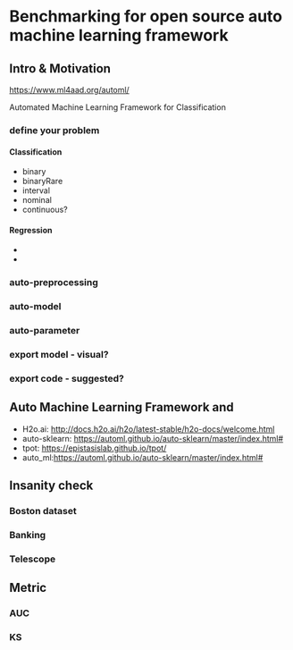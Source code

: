 # Benchmarking for open source auto machine learning framework

## Intro & Motivation
https://www.ml4aad.org/automl/

Automated Machine Learning Framework for Classification
### define your problem
#### Classification

- binary
- binaryRare
- interval
- nominal
- continuous?

#### Regression
-
-


### auto-preprocessing 
### auto-model
### auto-parameter
### export model - visual?
### export code - suggested?




## Auto Machine Learning Framework and 

- H2o.ai: http://docs.h2o.ai/h2o/latest-stable/h2o-docs/welcome.html
- auto-sklearn: https://automl.github.io/auto-sklearn/master/index.html#
- tpot: https://epistasislab.github.io/tpot/
- auto_ml:https://automl.github.io/auto-sklearn/master/index.html#


## Insanity check 

###  Boston dataset

###  Banking

###  Telescope


## Metric

### AUC

### KS

